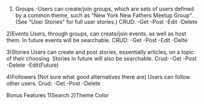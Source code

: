 1) Groups
-Users can create/join groups, which are sets of users defined by a common theme, such as "New York New Fathers Meetup Group".
(See "User Stories" for full user stories.)
CRUD:
-Get
-Post
-Edit
-Delete

2)Events
Users, through groups, can create/join events, as well as host them. In future events will be searchable.
CRUD:
-Get
-Post
-Edit
-Delte

3)Stories
Users can create and post stories, essentially articles, on a topic of their choosing. Stories in future will also
be searchable.
Crud:
-Get
-Post
-Delete
-Edit(Future)

4)Followers (Not sure what good alternatives there are)
Users can follow other users.
Crud:
-Get
-Post
-Delete

Bonus Features
1)Search 
2)Theme Color
